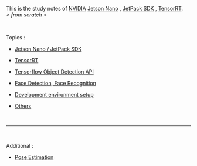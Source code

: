 This is the study notes of [NVIDIA](https://developer.nvidia.com/) [Jetson Nano](https://developer.nvidia.com/embedded/jetson-nano-developer-kit) , [JetPack SDK](https://developer.nvidia.com/embedded/jetpack) , [TensorRT](https://developer.nvidia.com/tensorrt).&emsp;_< from scratch >_

</br>

Topics :

- [Jetson Nano / JetPack SDK](./jetson%20nano%2C%20jetpack/README.md)

- [TensorRT](./tensorrt/README.md)

- [Tensorflow Object Detection API](./tensorflow%20object%20detection%20api/README.md)

- [Face Detection, Face Recognition](./face%20detection,%20face%20recognition//README.md)

- [Development environment setup](./development%20environment%20setup/README.md)

- [Others](./others/README.md)

</br>

---

</br>

Additional :

- [Pose Estimation](./Pose%20Estimation.md)
